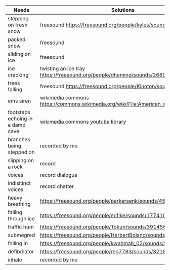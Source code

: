 
| Needs | Solutions |
| --------------- | --------------- |
| stepping on fresh snow | freesound https://freesound.org/people/kyles/sounds/451971/ | 
| packed snow | freesound |
| sliding on ice | freesound | 
| ice cracking | twisting an ice tray https://freesound.org/people/dheming/sounds/268023/ |
| trees falling | freesound https://freesound.org/people/Kinoton/sounds/494071/ |
| ems siren | wikimedia commons https://commons.wikimedia.org/wiki/File:American_police_siren_i.ogg |
| footsteps echoing in a damp cave | wikimedia commons youtube library|
| branches being stepped on | recorded by me |
| slipping on a rock | record |
| voices | record dialogue |
| indisitinct voices | record chatter |
| heavy breathing | https://freesound.org/people/parkersenk/sounds/452698/ |
| falling through ice | https://freesound.org/people/ecfike/sounds/177410/ |
| traffic hum | https://freesound.org/people/Tokun/sounds/391456/ |
| submegred | https://freesound.org/people/HerbertBoland/sounds/147663/ |
| falling in | https://freesound.org/people/kwahmah_02/sounds/251305/ |
| defibrilator | https://freesound.org/people/reg7783/sounds/321800/ |
| inhale | recorded by me |
